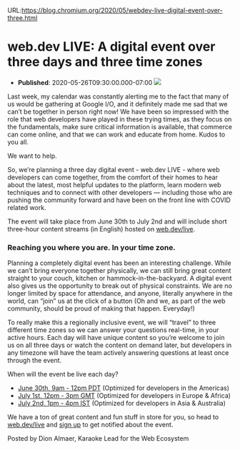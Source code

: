 URL:https://blog.chromium.org/2020/05/webdev-live-digital-event-over-three.html
# web.dev LIVE: A digital event over three days and three time zones
- **Published**: 2020-05-26T09:30:00.000-07:00
[![](https://lh6.googleusercontent.com/uSQk96i-d1v3pbFUvex-_z0lZcUpf5EO4ynS9oZvNe0SFbUFSlsbjENcOdmYbgUuoqG5qe60vPlO4IQ93hlL2SQLvaRwrqDMbU2HUeBmsvwSvzDI44coEgD7_ONRVccI1oou7GeW)](https://web.dev/live/)

Last week, my calendar was constantly alerting me to the fact that many of us would be gathering at Google I/O, and it definitely made me sad that we can’t be together in person right now! We have been so impressed with the role that web developers have played in these trying times, as they focus on the fundamentals, make sure critical information is available, that commerce can come online, and that we can work and educate from home. Kudos to you all.

  

We want to help.

  

  

So, we’re planning a three day digital event - web.dev LIVE - where web developers can come together, from the comfort of their homes to hear about the latest, most helpful updates to the platform, learn modern web techniques and to connect with other developers — including those who are pushing the community forward and have been on the front line with COVID related work.



  

The event will take place from June 30th to July 2nd and will include short three-hour content streams (in English) hosted on [web.dev/live](http://web.dev/live).

### Reaching you where you are. In your time zone.


  

Planning a completely digital event has been an interesting challenge. While we can’t bring everyone together physically, we can still bring great content straight to your couch, kitchen or hammock-in-the-backyard. A digital event also gives us the opportunity to break out of physical constraints. We are no longer limited by space for attendance, and anyone, literally anywhere in the world, can “join” us at the click of a button (Oh and we, as part of the web community, should be proud of making that happen. Everyday!)


  

To really make this a regionally inclusive event, we will “travel” to three different time zones so we can answer your questions real-time, in your active hours. Each day will have unique content so you’re welcome to join us on all three days or watch the content on demand later, but developers in any timezone will have the team actively answering questions at least once through the event.


  

When will the event be live each day?

  

* [June 30th, 9am - 12pm PDT](https://calendar.google.com/event?action=TEMPLATE&tmeid=NmVic2g3Y2xvZHJxNXJ1bmFqcWxvZWQ3OW8gY190YTl2bW1vN2pxbTdqMmJxZ2czYnNuNDdvY0Bn&tmsrc=c_ta9vmmo7jqm7j2bqgg3bsn47oc%40group.calendar.google.com) (Optimized for developers in the Americas)
* [July 1st, 12pm - 3pm GMT](https://calendar.google.com/event?action=TEMPLATE&tmeid=NmU5cjNxNnN0a3JtZHRmb29nYm9zZzVvaGEgY190YTl2bW1vN2pxbTdqMmJxZ2czYnNuNDdvY0Bn&tmsrc=c_ta9vmmo7jqm7j2bqgg3bsn47oc%40group.calendar.google.com) (Optimized for developers in Europe & Africa)
* [July 2nd, 1pm - 4pm IST](https://calendar.google.com/event?action=TEMPLATE&tmeid=NWRsZWhhNnFhOHBhMGszbmY3OXVkZWtjcDMgY190YTl2bW1vN2pxbTdqMmJxZ2czYnNuNDdvY0Bn&tmsrc=c_ta9vmmo7jqm7j2bqgg3bsn47oc%40group.calendar.google.com) (Optimized for developers in Asia & Australia)

  

We have a ton of great content and fun stuff in store for you, so head to [web.dev/live](http://web.dev/live) and [sign up](http://web.dev/live#subscribe) to get notified about the event.

  
  
  
  

Posted by Dion Almaer, Karaoke Lead for the Web Ecosystem
